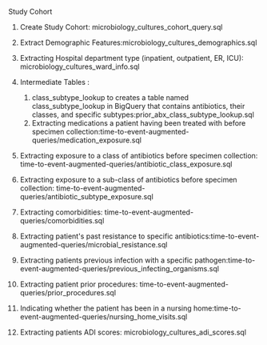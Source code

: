   Study Cohort
  
  1. Create Study Cohort: microbiology_cultures_cohort_query.sql
  
  2. Extract Demographic Features:microbiology_cultures_demographics.sql
  3. Extracting  Hospital department type (inpatient, outpatient, ER, ICU): microbiology_cultures_ward_info.sql
  4. Intermediate Tables :
     1. class_subtype_lookup to creates a table named class_subtype_lookup in BigQuery that contains antibiotics, their classes, and specific subtypes:prior_abx_class_subtype_lookup.sql
     2. Extracting medications  a patient having been treated with before specimen collection:time-to-event-augmented-queries/medication_exposure.sql
6. Extracting exposure to a class of antibiotics before specimen collection: time-to-event-augmented-queries/antibiotic_class_exposure.sql
7. Extracting exposure to a sub-class of antibiotics before specimen collection: time-to-event-augmented-queries/antibiotic_subtype_exposure.sql
8. Extracting comorbidities: time-to-event-augmented-queries/comorbidities.sql
9. Extracting patient's past resistance to specific antibiotics:time-to-event-augmented-queries/microbial_resistance.sql
10. Extracting patients  previous infection with a specific pathogen:time-to-event-augmented-queries/previous_infecting_organisms.sql
11. Extracting patient prior procedures: time-to-event-augmented-queries/prior_procedures.sql
12. Indicating whether the patient has been in a nursing home:time-to-event-augmented-queries/nursing_home_visits.sql
13. Extracting patients ADI scores: microbiology_cultures_adi_scores.sql

